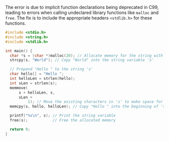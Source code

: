 The error is due to implicit function declarations being deprecated in C99, leading to errors when calling undeclared library functions like `malloc` and `free`. The fix is to include the appropriate headers `<stdlib.h>` for these functions.

```c
#include <stdio.h>
#include <string.h>
#include <stdlib.h>

int main() {
  char *s = (char *)malloc(20); // Allocate memory for the string with a capacity of 20 characters
  strcpy(s, "World"); // Copy "World" into the string variable 's'

  // Prepend "Hello " to the string 's'
  char hello[] = "Hello ";
  int helloLen = strlen(hello);
  int sLen = strlen(s);
  memmove(
      s + helloLen, s,
      sLen +
          1); // Move the existing characters in 's' to make space for "Hello "
  memcpy(s, hello, helloLen); // Copy "Hello " into the beginning of 's'

  printf("%s\n", s); // Print the string variable
  free(s);           // Free the allocated memory

  return 0;
}
```

